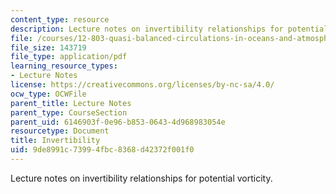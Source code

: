 ```yaml
---
content_type: resource
description: Lecture notes on invertibility relationships for potential vorticity.
file: /courses/12-803-quasi-balanced-circulations-in-oceans-and-atmospheres-fall-2009/9de8991c73994fbc8368d42372f001f0_MIT12_803F09_lec06.pdf
file_size: 143719
file_type: application/pdf
learning_resource_types:
- Lecture Notes
license: https://creativecommons.org/licenses/by-nc-sa/4.0/
ocw_type: OCWFile
parent_title: Lecture Notes
parent_type: CourseSection
parent_uid: 6146903f-0e96-b853-0643-4d968983054e
resourcetype: Document
title: Invertibility
uid: 9de8991c-7399-4fbc-8368-d42372f001f0
---
```

Lecture notes on invertibility relationships for potential vorticity.
